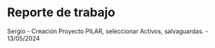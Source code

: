# Reporte de trabajo

Sergio - Creación Proyecto PILAR, seleccionar Activos, salvaguardas. - 13/05/2024

